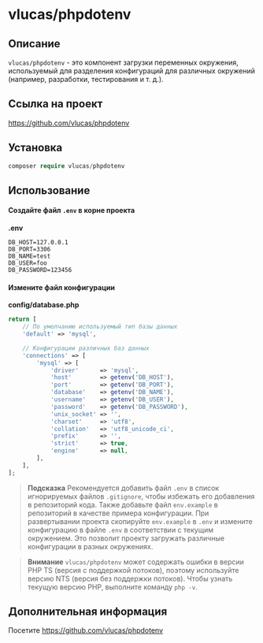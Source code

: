 # vlucas/phpdotenv

## Описание
`vlucas/phpdotenv` - это компонент загрузки переменных окружения, используемый для разделения конфигураций для различных окружений (например, разработки, тестирования и т. д.).

## Ссылка на проект
https://github.com/vlucas/phpdotenv

## Установка
```php
composer require vlucas/phpdotenv
```

## Использование

#### Создайте файл `.env` в корне проекта
**.env**
```dotenv
DB_HOST=127.0.0.1
DB_PORT=3306
DB_NAME=test
DB_USER=foo
DB_PASSWORD=123456
```

#### Измените файл конфигурации
**config/database.php**
```php
return [
    // По умолчанию используемый тип базы данных
    'default' => 'mysql',

    // Конфигурации различных баз данных
    'connections' => [
        'mysql' => [
            'driver'      => 'mysql',
            'host'        => getenv('DB_HOST'),
            'port'        => getenv('DB_PORT'),
            'database'    => getenv('DB_NAME'),
            'username'    => getenv('DB_USER'),
            'password'    => getenv('DB_PASSWORD'),
            'unix_socket' => '',
            'charset'     => 'utf8',
            'collation'   => 'utf8_unicode_ci',
            'prefix'      => '',
            'strict'      => true,
            'engine'      => null,
        ],
    ],
];
```

> **Подсказка**
> Рекомендуется добавить файл `.env` в список игнорируемых файлов `.gitignore`, чтобы избежать его добавления в репозиторий кода. Также добавьте файл `env.example` в репозиторий в качестве примера конфигурации. При развертывании проекта скопируйте `env.example` в `.env` и измените конфигурацию в файле `.env` в соответствии с текущим окружением. Это позволит проекту загружать различные конфигурации в разных окружениях.

> **Внимание**
> `vlucas/phpdotenv` может содержать ошибки в версии PHP TS (версия с поддержкой потоков), поэтому используйте версию NTS (версия без поддержки потоков).
> Чтобы узнать текущую версию PHP, выполните команду `php -v`.

## Дополнительная информация

Посетите https://github.com/vlucas/phpdotenv
